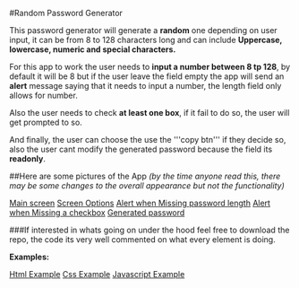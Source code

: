 #Random Password Generator

This password generator will generate a **random** one depending on user input, it can be from 8 to 128 characters long and can include **Uppercase, lowercase, numeric and special characters.**

For this app to work the user needs to **input a number between 8 tp 128**, by default it will be 8 but if the user leave the field empty the app will send an **alert** message saying that it needs to input a number, the length field only allows for number.

Also the user needs to check **at least one box**, if it fail to do so, the user will get prompted to so.

And finally, the user can choose the use the '''copy btn''' if they decide so, also the user cant modify the generated password because the field its **readonly**.


##Here are some pictures of the App *(by the time anyone read this, there may be some changes to the overall appearance but not the functionality)*

[Main screen](assets/main-screen.png)
[Screen Options](assets/screen-options.png)
[Alert when Missing password length](assets/alert-missing-pass-length.png)
[Alert when Missing a checkbox](assets/alert-missing-check.png)
[Generated password](assets/generated-pass.png)


###If interested in whats going on under the hood feel free to download the repo, the code its very well commented on what every element is doing.

**Examples:**

[Html Example](assets/html-example.png)
[Css Example](assets/css-example.png)
[Javascript Example](assets/js-example.png)



